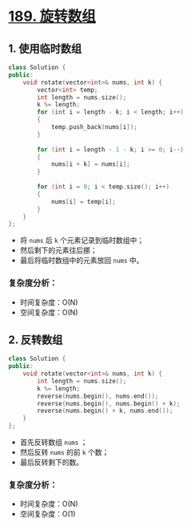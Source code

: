 # [189. 旋转数组](https://leetcode-cn.com/problems/rotate-array/)

## 1. 使用临时数组

```cpp
class Solution {
public:
    void rotate(vector<int>& nums, int k) {
        vector<int> temp;
        int length = nums.size();
        k %= length;
        for (int i = length - k; i < length; i++)
        {
            temp.push_back(nums[i]);
        }
        
        for (int i = length - 1 - k; i >= 0; i--)
        {
            nums[i + k] = nums[i];
        }
        
        for (int i = 0; i < temp.size(); i++)
        {
            nums[i] = temp[i];
        }
    }
};
```

- 将 `nums` 后 `k` 个元素记录到临时数组中；
- 然后剩下的元素往后挪；
- 最后将临时数组中的元素放回 `nums` 中。

### 复杂度分析：

- 时间复杂度：O(N)
- 空间复杂度：O(N)



## 2. 反转数组

```cpp
class Solution {
public:
    void rotate(vector<int>& nums, int k) {
        int length = nums.size();
        k %= length;
        reverse(nums.begin(), nums.end());
        reverse(nums.begin(), nums.begin() + k);
        reverse(nums.begin() + k, nums.end());
    }
};
```

- 首先反转数组 `nums` ；
- 然后反转 `nums` 的前 `k` 个数；
- 最后反转剩下的数。

### 复杂度分析：

- 时间复杂度：O(N)
- 空间复杂度：O(1)





